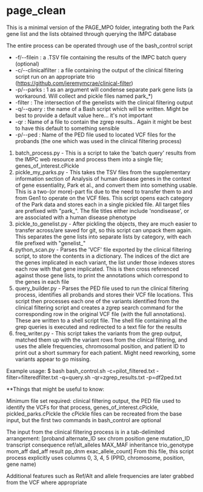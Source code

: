 # page_clean

This is a minimal version of the PAGE_MPO folder, integrating both the Park gene list and the lists obtained through querying the IMPC database

The entire process can be operated through use of the bash_control script

* -f/--filein : a .TSV file containing the results of the IMPC batch query (optional)
* -c/--clinicalfilter : a file containing the output of the clinical filtering script run on an appropriate trio (https://github.com/jeremymcrae/clinical-filter)
* -p/--parks : 1 as an argument will condense separate park gene lists (a workaround. Will collect and pickle files named park_*)
* -filter : The intersection of the genelists with the clinical filtering output
* -q/--query : the name of a Bash script which will be written. Might be best to provide a default value here... it's not important
* -qr : Name of a file to contain the zgrep results.. Again it might be best to have this default to something sensible
* -p/--ped : Name of the PED file used to located VCF files for the probands (the one which was used in the clinical filtering process)


1. batch_process.py - This is a script to take the 'batch query' results from the IMPC web resource and process them into a single file; genes_of_interest.cPickle
2. pickle_my_parks.py - This takes the TSV files from the supplementary information section of Analysis of human disease genes in the context of gene essentiality, Park et al., and convert them into something usable. This is a two-(or more)-part fix due to the need to transfer them to and from Gen1 to operate on the VCF files. This script opens each category of the Park data and stores each in a single pickled file. All target files are prefixed with "park_". The file titles either include 'nondisease', or are associated with a human disease phenotype
3. pickle_to_genelist.py - After pickling the objects, they are much easier to transfer across/are saved for git, so this script can unpack them again. This separates the gene lists into separate lists by category, with each file prefixed with "genelist_"
4. python_scan.py - Parses the 'VCF' file exported by the clinical filtering script, to store the contents in a dictionary. The indices of the dict are the genes implicated in each variant, the list under those indexes stores each row with that gene implicated. This is then cross referenced against those gene lists, to print the annotations which correspond to the genes in each file
5. query_builder.py - Parses the PED file used to run the clinical filtering process, identifies all probands and stores their VCF file locations. This script then processes each one of the variants identified from the clinical filtering script and creates a zgrep search command for the corresponding row in the original VCF file (with the full annotations). These are written to a shell script file.
The shell file containing all the grep queries is executed and redirected to a text file for the results
6. freq_writer.py - This script takes the variants from the grep output, matched them up with the variant rows from the clinical filtering, and uses the allele frequencies, chromosomal position, and patient ID to print out a short summary for each patient. Might need reworking, some variants appear to go missing.

Example usage:
$ bash bash_control.sh -c=pilot_filtered.txt -filter=filteredfilter.txt -q=query.sh -qr=zgrep_results.txt -p=df2ped.txt

**Things that might be useful to know:

Minimum file set required: clinical filtering output, the PED file used to identify the VCFs for that process, genes_of_interest.cPickle, pickled_parks.cPickle
the cPickle files can be recreated from the base input, but the first two commands in bash_control are optional

The input from the clinical filtering process is in a tab-delimited arrangement: [proband	alternate_ID	sex	chrom	position	gene	mutation_ID	transcript	consequence	ref/alt_alleles	MAX_MAF	inheritance	trio_genotype	mom_aff	dad_aff	result	pp_dnm	exac_allele_count]
From this file, this script process explicitly uses columns 0, 3, 4, 5 (PPID, chromosome, position, gene name)

Additional features such as Ref/Alt and allele frequencies are later grabbed from the VCF where appropriate
